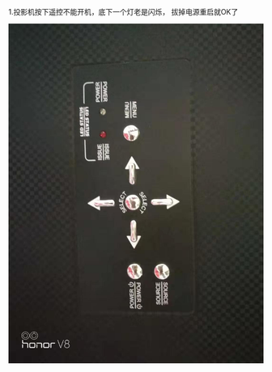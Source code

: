 1.投影机按下遥控不能开机，底下一个灯老是闪烁，
  拔掉电源重启就OK了
  
  

  
  ![显示如图](https://github.com/huazi1234/3DPlay/raw/master/touyingji.jpg)
